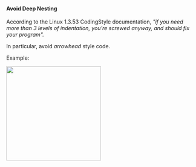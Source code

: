 <link rel="stylesheet" href="{{baseUrl}}/css/textbook.css">

<div class="website-content">

<div id="title">

#### Avoid Deep Nesting

</div>

<div id="body">

According to the Linux 1.3.53 CodingStyle documentation, _"if you need more than 3 levels of indentation, you're screwed anyway, and should fix your program"._

In particular, avoid _arrowhead_ style code.

<tip-box>

Example:

<img src="{{baseUrl}}/codeQuality/practices/avoidDeepNesting/images/arrowHeadStyle.png" height="250" />
<p/>

</tip-box>

</div>

</div>
